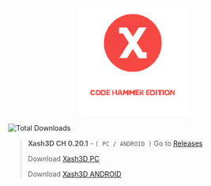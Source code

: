 <div align="center">
  <img height="220" src="https://raw.githubusercontent.com/qberkdc/Xash3D-CH-Quick-Installer/public/images/xashch.png"  />
</div>

![Total Downloads](https://img.shields.io/github/downloads/qberkdc/Xash3D-0.20.1/total)

> **Xash3D CH 0.20.1** - `( PC / ANDROID )`
> Go to [Releases](https://github.com/qberkdc/Xash3D-0.20.1/releases)
> 
> Download [Xash3D PC](https://github.com/qberkdc/Xash3D-0.20.1/releases/download/xashch-v1.1/Xash3D.zip)
> 
> Download [Xash3D ANDROID](https://github.com/qberkdc/Xash3D-0.20.1/releases/download/xashch-v1.0/Xash3D.zip)

